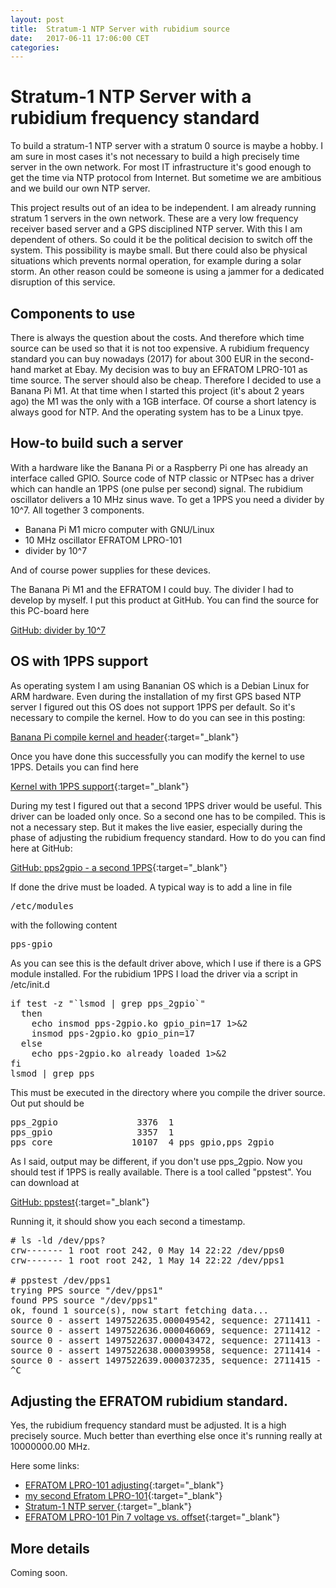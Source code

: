 ```yaml
---
layout: post
title:  Stratum-1 NTP Server with rubidium source
date:   2017-06-11 17:06:00 CET
categories:
---
```



# Stratum-1 NTP Server with a rubidium frequency standard

To build a stratum-1 NTP server with a stratum 0 source is maybe a hobby. I am sure in most cases it's not necessary to build a high precisely time server in the own network. For most IT infrastructure it's good enough to get the time via NTP protocol from Internet. But sometime we are ambitious and we build our own NTP server.

This project results out of an idea to be independent. I am already running stratum 1 servers in the own network. These are a very low frequency receiver based server and a GPS disciplined NTP server. With this I am dependent of others. So could it be the political decision to switch off the system. This possibility is maybe small. But there could also be physical situations which prevents normal operation, for example during a solar storm. An other reason could be someone is using a jammer for a dedicated disruption of this service.

## Components to use

There is always the question about the costs. And therefore which time source can be used so that it is not too expensive. A rubidium frequency standard you can buy nowadays (2017) for about 300 EUR in the second-hand market at Ebay. My decision was to buy an EFRATOM LPRO-101 as time source. The server should also be  cheap. Therefore I decided to use a Banana Pi M1. At that time when I started this project (it's about 2 years ago) the M1 was the only with a 1GB interface. Of course a short latency is always good for NTP. And the operating system has to be a Linux tpye.

## How-to build such a server

With a hardware like the Banana Pi or a Raspberry Pi one has already an interface called GPIO. Source code of NTP classic or NTPsec has a driver which can handle an 1PPS (one pulse per second) signal. The rubidium oscillator delivers a 10 MHz sinus wave. To get a 1PPS you need a divider by 10^7. All together 3 components.

* Banana Pi M1 micro computer with GNU/Linux
* 10 MHz oscillator EFRATOM LPRO-101
* divider by 10^7

And of course power supplies for these devices.

The Banana Pi M1 and the EFRATOM I could buy. The divider I had to develop by myself. I put this product at GitHub. You can find the source for this PC-board here

[GitHub: divider by 10^7](https://github.com/hans-mayer/teiler10e7)

## OS with 1PPS support

As operating system I am using Bananian OS which is a Debian Linux for ARM hardware.
Even during the installation of my first GPS based NTP server I figured out this OS does not support 1PPS per default. So it's necessary to compile the kernel. How to do you can see  in this posting:

[Banana Pi compile kernel and header](/2016/01/01/bananapi-compile-kernel.html){:target="_blank"}

Once you have done this successfully you can modify the kernel to use 1PPS. Details you can find here

[Kernel with 1PPS support](/2017/06/12/kernel-with-1PPS.html){:target="_blank"}

During my test I figured out that a second 1PPS driver would be useful. This driver can be loaded only once. So a second one has to be compiled. This is not a necessary step. But it makes the live easier, especially during the phase of adjusting the rubidium frequency standard. How to do you can find here at GitHub:

[GitHub: pps2gpio - a second 1PPS](https://github.com/hans-mayer/pps2gpio){:target="_blank"}

If done the drive must be loaded. A typical way is to add a line in file

<pre>
/etc/modules
</pre>

with the following content

<pre>
pps-gpio
</pre>

As you can see this is the default driver above, which I use if there is a GPS module installed. For the rubidium 1PPS I load the driver via a script in /etc/init.d

<pre>
if test -z "`lsmod | grep pps_2gpio`"
  then
    echo insmod pps-2gpio.ko gpio_pin=17 1>&2
    insmod pps-2gpio.ko gpio_pin=17
  else
    echo pps-2gpio.ko already loaded 1>&2
fi
lsmod | grep pps
</pre>

This must be executed in the directory where you compile the driver source. Out put should be

<pre>
pps_2gpio               3376  1
pps_gpio                3357  1
pps_core               10107  4 pps_gpio,pps_2gpio
</pre>

As I said, output may be different, if you don't use pps_2gpio. Now you should test if 1PPS is really available. There is a tool called "ppstest". You can download at

[GitHub: ppstest](https://github.com/ago/pps-tools.git){:target="_blank"}

Running it, it should show you each second a timestamp.

<pre>
# ls -ld /dev/pps?
crw------- 1 root root 242, 0 May 14 22:22 /dev/pps0
crw------- 1 root root 242, 1 May 14 22:22 /dev/pps1

# ppstest /dev/pps1
trying PPS source "/dev/pps1"
found PPS source "/dev/pps1"
ok, found 1 source(s), now start fetching data...
source 0 - assert 1497522635.000049542, sequence: 2711411 - clear  0.000000000, sequence: 0
source 0 - assert 1497522636.000046069, sequence: 2711412 - clear  0.000000000, sequence: 0
source 0 - assert 1497522637.000043472, sequence: 2711413 - clear  0.000000000, sequence: 0
source 0 - assert 1497522638.000039958, sequence: 2711414 - clear  0.000000000, sequence: 0
source 0 - assert 1497522639.000037235, sequence: 2711415 - clear  0.000000000, sequence: 0
^C
</pre>

## Adjusting the EFRATOM rubidium standard.

Yes, the rubidium frequency standard must be adjusted. It is a high precisely source. Much better than everthing else once it's running really at 10000000.00 MHz.

Here some links:

* [EFRATOM LPRO-101 adjusting](/2016/01/03/efratom-lpro-101-adjusting.html){:target="_blank"}
* [my second Efratom LPRO-101](/2016/07/25/second-efratom.html){:target="_blank"}
* [Stratum-1 NTP server ](/2017/06/11/stratum-0-server.html){:target="_blank"}
* [EFRATOM LPRO-101 Pin 7 voltage vs. offset](/2016/01/31/efratom-lpro-101-pin7-voltage.html){:target="_blank"}


## More details

Coming soon.
